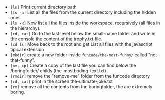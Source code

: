 
* `[ls]` Print current directory path
* `[ls -a]` List all the files from the current directory including the hidden ones
* `[ls -R]` Now list all the files inside the workspace, recursively (all files in the hierarchy).
* `[cd, cat]` Go to the last level below the small-name folder and write in the console the content of the trophy.txt file.
* `[cd ls]` Move back to the root and get List all files with the javascript tipical extension
* `[mkdir]` create a new folder inside `funcode/the-most-funny/` called "not-that-funny".
* `[mv, cp]` Create a copy of the last file you can find below the /boringfolder/ childs (the-mostboding-text.txt)
* `[rmdir]` remove the "remove-me" folder from the funcode directory 
* `[cd, cat]` print in the screen the-ultimate-joke.txt
* `[rm]` remove all the contents from the boringfolder, the are extremely boring.
